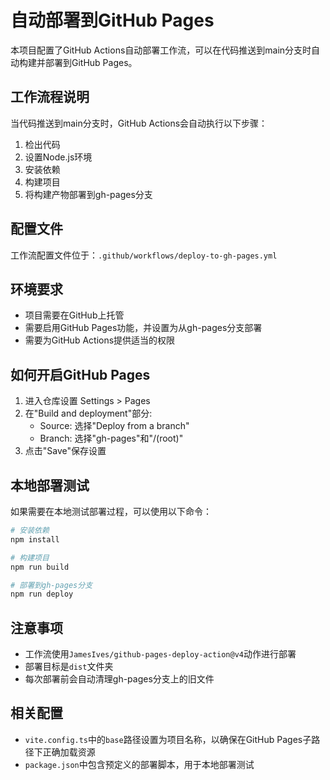 # 自动部署到GitHub Pages

本项目配置了GitHub Actions自动部署工作流，可以在代码推送到main分支时自动构建并部署到GitHub Pages。

## 工作流程说明

当代码推送到main分支时，GitHub Actions会自动执行以下步骤：

1. 检出代码
2. 设置Node.js环境
3. 安装依赖
4. 构建项目
5. 将构建产物部署到gh-pages分支

## 配置文件

工作流配置文件位于：`.github/workflows/deploy-to-gh-pages.yml`

## 环境要求

- 项目需要在GitHub上托管
- 需要启用GitHub Pages功能，并设置为从gh-pages分支部署
- 需要为GitHub Actions提供适当的权限

## 如何开启GitHub Pages

1. 进入仓库设置 Settings > Pages
2. 在"Build and deployment"部分:
   - Source: 选择"Deploy from a branch"
   - Branch: 选择"gh-pages"和"/(root)"
3. 点击"Save"保存设置

## 本地部署测试

如果需要在本地测试部署过程，可以使用以下命令：

```bash
# 安装依赖
npm install

# 构建项目
npm run build

# 部署到gh-pages分支
npm run deploy
```

## 注意事项

- 工作流使用`JamesIves/github-pages-deploy-action@v4`动作进行部署
- 部署目标是`dist`文件夹
- 每次部署前会自动清理gh-pages分支上的旧文件

## 相关配置

- `vite.config.ts`中的`base`路径设置为项目名称，以确保在GitHub Pages子路径下正确加载资源
- `package.json`中包含预定义的部署脚本，用于本地部署测试 